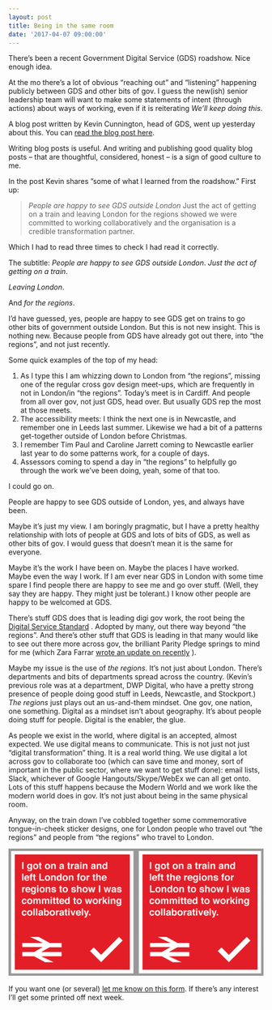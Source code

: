 ```yaml
---
layout: post
title: Being in the same room
date: '2017-04-07 09:00:00'
---
```

There’s been a recent Government Digital Service (GDS) roadshow. Nice enough idea.

At the mo there’s a lot of obvious “reaching out” and “listening” happening publicly between GDS and other bits of gov.  I guess the new(ish) senior leadership team will want to make some statements of intent (through actions) about ways of working, even if it is reiterating *We’ll keep doing this*.

A blog post written by Kevin Cunnington, head of GDS, went up yesterday about this. You can [read the blog post here](https://gds.blog.gov.uk/2017/04/06/on-the-road-with-gds/).

Writing blog posts is useful. And writing and publishing good quality blog posts  – that are thoughtful, considered, honest – is a sign of good culture to me.

In the post Kevin shares ”some of what I learned from the roadshow.” First up:

> *People are happy to see GDS outside London*
> Just the act of getting on a train and leaving London for the regions showed we were committed to working collaboratively and the organisation is a credible transformation partner.

Which I had to read three times to check I had read it correctly.

The subtitle: *People are happy to see GDS outside London*.
*Just the act of getting on a train*.

*Leaving London*.

And *for the regions*.

I’d have guessed, yes, people are happy to see GDS get on trains to go other bits of government outside London.  But this is not new insight. This is nothing new. Because people from GDS have already got out there, into “the regions”, and not just recently.

Some quick examples of the top of my head:

1. As I type this I am whizzing down to London from “the regions”, missing one of the regular cross gov design meet-ups, which are frequently in not in London/in “the regions”. Today’s meet is in Cardiff. And people from all over gov, not just GDS, head over. But usually GDS rep the most at those meets.
2. The accessibility meets: I think the next one is in Newcastle, and remember one in Leeds last summer. Likewise we had a bit of a patterns get-together outside of London before Christmas.
3. I remember Tim Paul and Caroline Jarrett coming to Newcastle earlier last year to do some patterns work, for a couple of days.
4. Assessors coming to spend a day in “the regions” to helpfully go through the work we’ve been doing, yeah, some of that too.

I could go on.

People are happy to see GDS outside of London, yes, and always have been.

Maybe it’s just my view. I am boringly pragmatic, but I have a pretty healthy relationship with lots of people at GDS and lots of bits of GDS, as well as other bits of gov. I would guess that doesn’t mean it is the same for everyone.

Maybe it’s the work I have been on. Maybe the places I have worked. Maybe even the way I work. If I am ever near GDS in London with some time spare I find people there are happy to see me and go over stuff. (Well, they say they are happy. They might just be tolerant.) I know other people are happy to be welcomed at GDS.

There’s stuff GDS does that is leading digi gov work, the root being the [Digital Service Standard](https://www.gov.uk/service-manual/service-standard) . Adopted by many, out there way beyond “the regions”. And there’s other stuff that GDS is leading in that many would like to see out there more across gov, the brilliant Parity Pledge springs to mind for me (which Zara Farrar [wrote an update on recently](https://gds.blog.gov.uk/2017/03/09/the-gds-parity-pledge-one-year-on/) ).

Maybe my issue is the use of *the regions*. It’s not just about London. There’s departments and bits of departments spread across the country.  (Kevin’s previous role was at a department, DWP Digital, who have a pretty strong presence of people doing good stuff in Leeds, Newcastle, and Stockport.) *The regions* just plays out an us-and-them mindset. One gov, one nation, one something. Digital as a mindset isn’t about geography. It’s about people doing stuff for people. Digital is the enabler, the glue.

As people we exist in the world, where digital is an accepted, almost expected.  We use digital means to communicate. This is not just not just “digital transformation” thing. It is a real world thing. We use digital a lot across gov to collaborate too (which can save time and money, sort of important in the public sector, where we want to get stuff done): email lists, Slack, whichever of Google Hangouts/Skype/WebEx we can all get onto. Lots of this stuff happens because the Modern World and we work like the modern world does in gov. It’s not just about being in the same physical room.

Anyway, on the train down I’ve cobbled together some commemorative tongue-in-cheek sticker designs, one for London people who travel out “the regions” and people from “the regions” who travel to London.

![](/assets/i-got-on-a-train-stickers.jpg)

If you want one (or several) [let me know on this form](https://goo.gl/forms/RPDElGKDgBJLR8qi2). If there’s any interest I’ll get some printed off next week.
